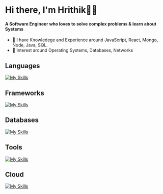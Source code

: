 <h1>Hi there, I'm Hrithik👋👋</h1>
<h4 >
  A Software Engineer who loves to solve complex problems & learn about Systems  
</h4>
<ul>
  <li>🌱 I have Knowledege and Experience around JavaScript, React, Mongo, Node, Java, SQL.</li>
  <li>📝 Interest around Operating Systems, Databases, Networks</li>
</ul>

<h2>Languages</h2>

[![My Skills](https://skillicons.dev/icons?i=java,js,ts,python,c,cpp,bash)](https://skillicons.dev)

<h2>Frameworks</h2>
  
[![My Skills](https://skillicons.dev/icons?i=nodejs,express,redux,react,nextjs,tailwindcss)](https://skillicons.dev)

<h2>Databases</h2>
  
[![My Skills](https://skillicons.dev/icons?i=mongo,mysql,postgres,redis)](https://skillicons.dev)

<h2>Tools</h2>
 
[![My Skills](https://skillicons.dev/icons?i=vscode,idea,vim,git,docker,kubernetes,linux)](https://skillicons.dev)

<h2>Cloud</h2>

[![My Skills](https://skillicons.dev/icons?i=aws,gcp)](https://skillicons.dev)
